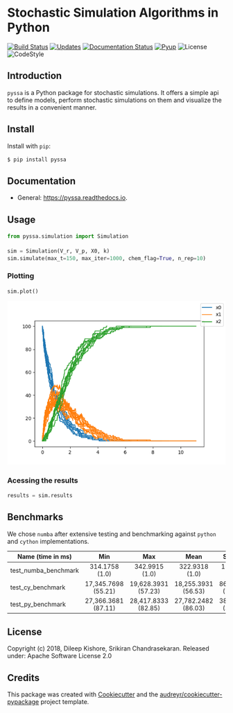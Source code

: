 # Stochastic Simulation Algorithms in Python

[![Build Status](https://travis-ci.com/dileep-kishore/pyssa.svg?token=qCMKydrUTvcJ87J6czex&branch=master)](https://travis-ci.com/dileep-kishore/pyssa)
[![Updates](https://pyup.io/repos/github/dileep-kishore/pyssa/shield.svg)](https://pyup.io/repos/github/dileep-kishore/pyssa/)
[![Documentation Status](https://readthedocs.org/projects/pyssa/badge/?version=latest)](https://pyssa.readthedocs.io/en/latest/?badge=latest)
[![Pyup](https://img.shields.io/pypi/v/pyssa.svg)](https://pypi.python.org/pypi/pyssa)
![License](https://img.shields.io/badge/license-Apache%202-blue.svg)
![CodeStyle](https://img.shields.io/badge/code--style-black-black.svg)


## Introduction

`pyssa` is a Python package for stochastic simulations. It offers a simple api to define models, perform stochastic simulations on them and visualize the results in a convenient manner.


## Install

Install with `pip`:

```bash
$ pip install pyssa
```


## Documentation

  - General: <https://pyssa.readthedocs.io>.


## Usage

```python
from pyssa.simulation import Simulation

sim = Simulation(V_r, V_p, X0, k)
sim.simulate(max_t=150, max_iter=1000, chem_flag=True, n_rep=10)
```

### Plotting

```python
sim.plot()
```

![Plot of species A, B and C](/docs/images/plot_basic.png)

### Acessing the results

```python
results = sim.results
```

## Benchmarks

We chose `numba` after extensive testing and benchmarking against `python` and `cython` implementations.

Name (time in ms) | Min | Max | Mean | StdDev | Median | IQR | Outliers | OPS | Rounds | Iterations |
| --- |:---:| :---:|:---:| :---:|:---:| :---:|:---:| :---:|:---:| :---:|
test_numba_benchmark | 314.1758 (1.0) | 342.9915 (1.0) | 322.9318 (1.0) |  11.4590 (1.0) |   318.7983 (1.0) |  9.1533 (1.0) |     1;1 | 3.0966 (1.0) |     5 |     1 |
test_cy_benchmark |  17,345.7698 (55.21)  |  19,628.3931 (57.23)  |  18,255.3931 (56.53)  | 862.4711 (75.27) |  18,148.9358 (56.93)  |  1,030.3676 (112.57) |   2;0 | 0.0548 (0.02) |    5 |     1 |
test_py_benchmark |  27,366.3681 (87.11) |  28,417.8333 (82.85) |   27,782.2482 (86.03)  |  387.2758 (33.80)  |  27,728.4224 (86.98)  |  347.3891 (37.95) |   2;0 | 0.0360 (0.01) |    5 |     1 |

## License

Copyright (c) 2018, Dileep Kishore, Srikiran Chandrasekaran. Released under: Apache Software License 2.0

## Credits

This package was created with [Cookiecutter](https://github.com/audreyr/cookiecutter) and the [audreyr/cookiecutter-pypackage](https://github.com/audreyr/cookiecutter-pypackage) project template.
